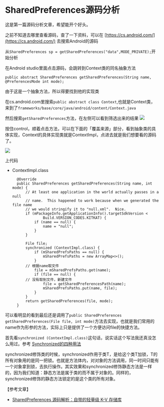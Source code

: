 # SharedPreferences源码分析

这是第一篇源码分析文章，希望能开个好头。

之前不知道去哪里查看源码，查了一下资料，可以在 [https://cs.android.com/](https://cs.android.com/) 去搜索Android的源码

从`SharedPreferences sp = getSharedPreferences("data",MODE_PRIVATE);`开始分析

在Android studio里面点击源码，会跳转到Context类的同名抽象方法

```text
public abstract SharedPreferences getSharedPreferences(String name, @PreferencesMode int mode);
```

由于这是一个抽象方法，所以得要找到他的实现类

在cs.android.com里搜索`public abstract class Context`,也就是Context类，来到了`frameworks/base/core/java/android/content/Context.java`

然后搜索`getSharedPreferences`方法，在左侧可以看到筛选出来的结果 ![](https://pic.downk.cc/item/5fa261041cd1bbb86b167801.jpg)

按住control，顺着点击方法，可以在下面的「覆盖来源」部分，看到抽象类的具体实现，Context的具体实现类就是ContextImpl，点进去就是我们想要看的源码了。

 ![](https://pic.downk.cc/item/5fa366611cd1bbb86b476fb3.jpg)

上代码

* ContextImpl.class

  ```text
    @Override
    public SharedPreferences getSharedPreferences(String name, int mode) {
        // At least one application in the world actually passes in a null
        // name.  This happened to work because when we generated the file name
        // we would stringify it to "null.xml".  Nice.
        if (mPackageInfo.getApplicationInfo().targetSdkVersion <
                Build.VERSION_CODES.KITKAT) {
            if (name == null) {
                name = "null";
            }
        }

        File file;
        synchronized (ContextImpl.class) {
            if (mSharedPrefsPaths == null) {
                mSharedPrefsPaths = new ArrayMap<>();
            }
        // 根据name取文件
            file = mSharedPrefsPaths.get(name);
            if (file == null) {
        // 没有取到文件，新建文件
                file = getSharedPreferencesPath(name);
                mSharedPrefsPaths.put(name, file);
            }
        }
        return getSharedPreferences(file, mode);
    }
  ```

可以看明显的看到最后还是调用了`public SharedPreferences getSharedPreferences(File file, int mode)`方法去实现，也就是我们常用的name作为形参的方法，实际上只是提供了一个方便访问file的快捷方法。

首先看`synchronized (ContextImpl.class)`这句话，说实话这个写法我还真没怎么用过。参考 [Synchronized的四种用法](https://blog.csdn.net/luoweifu/article/details/46613015)

synchronized修饰类的时候，synchronized作用于类T，是给这个类T加锁，T的所有对象用的是同一把锁。也就是方法体内，对对象的方法调用，同一时间只能有一个对象拿到锁，去执行操作。其实效果和synchronized修饰静态方法是一样的，因为我们知道：静态方法是属于类的而不属于对象的。同样的，synchronized修饰的静态方法锁定的是这个类的所有对象。

【参考文章】

* [SharedPreferences 源码解析：自带的轻量级 K-V 存储库](https://juejin.im/post/6844904036714430472)

